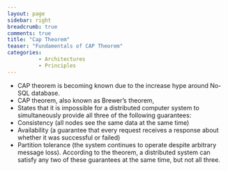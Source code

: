 ```yaml
---
layout: page
sidebar: right
breadcrumb: true
comments: true
title: "Cap Theorem"
teaser: "Fundamentals of CAP Theorem"
categories:
          - Architectures
          - Principles
---
```


* CAP theorem is becoming known due to the increase hype around No-SQL database.
* CAP theorem, also known as Brewer’s theorem,
* States that it is impossible for a distributed computer system to simultaneously provide all three of the following guarantees:
* Consistency (all nodes see the same data at the same time)
* Availability (a guarantee that every request receives a response about whether it was successful or failed)
* Partition tolerance (the system continues to operate despite arbitrary message loss). According to the theorem, a distributed system can satisfy any two of these guarantees at the same time, but not all three.
